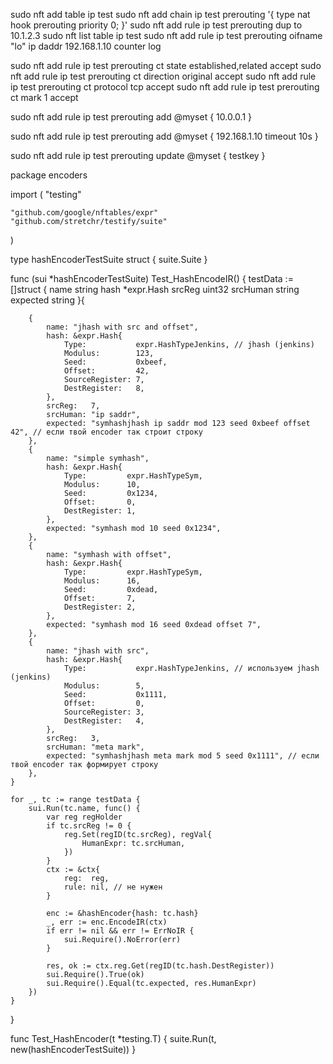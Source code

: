 sudo nft add table ip test
sudo nft add chain ip test prerouting '{ type nat hook prerouting priority 0; }'
sudo nft add rule ip test prerouting dup to 10.1.2.3
sudo nft list table ip test
sudo nft add rule ip test prerouting oifname "lo" ip daddr 192.168.1.10 counter log

sudo nft add rule ip test prerouting ct state established,related accept
sudo nft add rule ip test prerouting ct direction original accept
sudo nft add rule ip test prerouting ct protocol tcp accept
sudo nft add rule ip test prerouting ct mark 1 accept


sudo nft add rule ip test prerouting add @myset { 10.0.0.1 }

sudo nft add rule ip test prerouting add @myset { 192.168.1.10 timeout 10s }

sudo nft add rule ip test prerouting update @myset { testkey }




package encoders

import (
	"testing"

	"github.com/google/nftables/expr"
	"github.com/stretchr/testify/suite"
)

type hashEncoderTestSuite struct {
	suite.Suite
}

func (sui *hashEncoderTestSuite) Test_HashEncodeIR() {
	testData := []struct {
		name     string
		hash     *expr.Hash
		srcReg   uint32
		srcHuman string
		expected string
	}{

		{
			name: "jhash with src and offset",
			hash: &expr.Hash{
				Type:           expr.HashTypeJenkins, // jhash (jenkins)
				Modulus:        123,
				Seed:           0xbeef,
				Offset:         42,
				SourceRegister: 7,
				DestRegister:   8,
			},
			srcReg:   7,
			srcHuman: "ip saddr",
			expected: "symhashjhash ip saddr mod 123 seed 0xbeef offset 42", // если твой encoder так строит строку
		},
		{
			name: "simple symhash",
			hash: &expr.Hash{
				Type:         expr.HashTypeSym,
				Modulus:      10,
				Seed:         0x1234,
				Offset:       0,
				DestRegister: 1,
			},
			expected: "symhash mod 10 seed 0x1234",
		},
		{
			name: "symhash with offset",
			hash: &expr.Hash{
				Type:         expr.HashTypeSym,
				Modulus:      16,
				Seed:         0xdead,
				Offset:       7,
				DestRegister: 2,
			},
			expected: "symhash mod 16 seed 0xdead offset 7",
		},
		{
			name: "jhash with src",
			hash: &expr.Hash{
				Type:           expr.HashTypeJenkins, // используем jhash (jenkins)
				Modulus:        5,
				Seed:           0x1111,
				Offset:         0,
				SourceRegister: 3,
				DestRegister:   4,
			},
			srcReg:   3,
			srcHuman: "meta mark",
			expected: "symhashjhash meta mark mod 5 seed 0x1111", // если твой encoder так формирует строку
		},
	}

	for _, tc := range testData {
		sui.Run(tc.name, func() {
			var reg regHolder
			if tc.srcReg != 0 {
				reg.Set(regID(tc.srcReg), regVal{
					HumanExpr: tc.srcHuman,
				})
			}
			ctx := &ctx{
				reg:  reg,
				rule: nil, // не нужен
			}

			enc := &hashEncoder{hash: tc.hash}
			_, err := enc.EncodeIR(ctx)
			if err != nil && err != ErrNoIR {
				sui.Require().NoError(err)
			}

			res, ok := ctx.reg.Get(regID(tc.hash.DestRegister))
			sui.Require().True(ok)
			sui.Require().Equal(tc.expected, res.HumanExpr)
		})
	}
}

func Test_HashEncoder(t *testing.T) {
	suite.Run(t, new(hashEncoderTestSuite))
}



